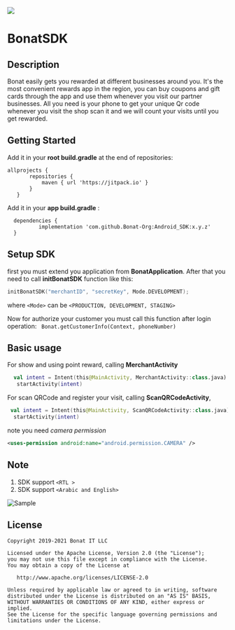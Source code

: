 [![](https://jitpack.io/v/Bonat-Org/Android_SDK.svg)](https://jitpack.io/#Bonat-Org/Android_SDK)

# BonatSDK
## Description
Bonat easily gets you rewarded at different businesses around you.
It's the most convenient rewards app in the region, you can buy coupons and gift cards through the app and use them whenever you visit our partner businesses.
All you need is your phone to get your unique Qr code whenever you visit the shop scan it and we will count your visits until you get rewarded.

## Getting Started
Add it in your **root build.gradle** at the end of repositories:

 ```
 allprojects {
		repositories {
			maven { url 'https://jitpack.io' }
		}
	} 
  ```
  
  Add it in your **app build.gradle** :
  ```
	dependencies {
	        implementation 'com.github.Bonat-Org:Android_SDK:x.y.z'
	}
```
## Setup SDK
first you must extend you application from **BonatApplication**. After that you need to call **initBonatSDK** function like this:
  ```kotlin
 initBonatSDK("merchantID", "secretKey", Mode.DEVELOPMENT);

```
where `<Mode>` can be `<PRODUCTION, DEVELOPMENT, STAGING>`

Now for authorize your customer you must call this function after login operation:
``` Bonat.getCustomerInfo(Context, phoneNumber)```

## Basic usage
For show and using point reward, calling **MerchantActivity**
```kotlin
  val intent = Intent(this@MainActivity, MerchantActivity::class.java)
   startActivity(intent)
   ```
 For scan QRCode and register your visit, calling **ScanQRCodeActivity**, 
 ```kotlin
  val intent = Intent(this@MainActivity, ScanQRCodeActivity::class.java)
   startActivity(intent)
   ```
note you need *camera permission*
   ``` xml
<uses-permission android:name="android.permission.CAMERA" />
   ```
## Note
1. SDK support `<RTL >`
2. SDK support `<Arabic and English>`
  
  
![Sample](https://github.com/Bonat-Org/Android_SDK/tree/master/video/20210912-075157.gif)

## License

 ```
 Copyright 2019-2021 Bonat IT LLC 

Licensed under the Apache License, Version 2.0 (the "License");
you may not use this file except in compliance with the License.
You may obtain a copy of the License at

    http://www.apache.org/licenses/LICENSE-2.0

Unless required by applicable law or agreed to in writing, software
distributed under the License is distributed on an "AS IS" BASIS,
WITHOUT WARRANTIES OR CONDITIONS OF ANY KIND, either express or implied.
See the License for the specific language governing permissions and
limitations under the License.
```

